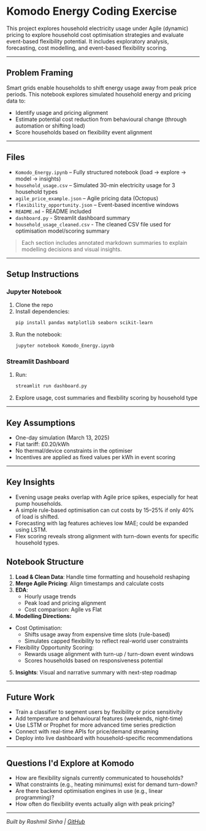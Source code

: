 
# Komodo Energy Coding Exercise

This project explores household electricity usage under Agile (dynamic) pricing to explore household cost optimisation strategies and evaluate event-based flexibility potential. It includes exploratory analysis, forecasting, cost modelling, and event-based flexibility scoring.

---

## Problem Framing

Smart grids enable households to shift energy usage away from peak price periods. This notebook explores simulated household energy and pricing data to:
- Identify usage and pricing alignment
- Estimate potential cost reduction from behavioural change (through automation or shifting load)
- Score households based on flexibility event alignment

---

## Files

- `Komodo_Energy.ipynb` – Fully structured notebook (load → explore → model → insights)
- `household_usage.csv` – Simulated 30-min electricity usage for 3 household types
- `agile_price_example.json` – Agile pricing data (Octopus)
- `flexibility_opportunity.json` – Event-based incentive windows
- `README.md` - README included
- `dashboard.py` - Streamlit dashboard summary
- `household_usage_cleaned.csv` - The cleaned CSV file used for optimisation model/scoring summary

> Each section includes annotated markdown summaries to explain modelling decisions and visual insights.

---

## Setup Instructions

### Jupyter Notebook
1. Clone the repo  
2. Install dependencies:  
   ```bash
   pip install pandas matplotlib seaborn scikit-learn
   ```
3. Run the notebook:  
   ```bash
   jupyter notebook Komodo_Energy.ipynb
   ```

### Streamlit Dashboard
1. Run:
   ```bash
   streamlit run dashboard.py
   ```
2. Explore usage, cost summaries and flexbility scoring by household type

---

## Key Assumptions

- One-day simulation (March 13, 2025)
- Flat tariff: £0.20/kWh
- No thermal/device constraints in the optimiser
- Incentives are applied as fixed values per kWh in event scoring

---

## Key Insights

- Evening usage peaks overlap with Agile price spikes, especially for heat pump households.
- A simple rule-based optimisation can cut costs by 15–25% if only 40% of load is shifted.
- Forecasting with lag features achieves low MAE; could be expanded using LSTM.
- Flex scoring reveals strong alignment with turn-down events for specific household types.

## Notebook Structure

1. **Load & Clean Data**: Handle time formatting and household reshaping
2. **Merge Agile Pricing**: Align timestamps and calculate costs
3. **EDA**:
   - Hourly usage trends
   - Peak load and pricing alignment
   - Cost comparison: Agile vs Flat
4. **Modelling Directions:**
- Cost Optimisation:
  - Shifts usage away from expensive time slots (rule-based)
  - Simulates capped flexibility to reflect real-world user constraints
- Flexibility Opportunity Scoring:
  - Rewards usage alignment with turn-up / turn-down event windows
  - Scores households based on responsiveness potential
5. **Insights**: Visual and narrative summary with next-step roadmap

---

## Future Work

- Train a classifier to segment users by flexibility or price sensitivity
- Add temperature and behavioural features (weekends, night-time)
- Use LSTM or Prophet for more advanced time series prediction
- Connect with real-time APIs for price/demand streaming
- Deploy into live dashboard with household-specific recommendations

---

## Questions I'd Explore at Komodo

- How are flexibility signals currently communicated to households?
- What constraints (e.g., heating minimums) exist for demand turn-down?
- Are there backend optimisation engines in use (e.g., linear programming)?
- How often do flexibility events actually align with peak pricing?

---

*Built by Rashmil Sinha | [GitHub](https://github.com/rashSinha)*
